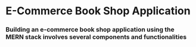 # E-Commerce Book Shop Application

### Building an e-commerce book shop application using the MERN stack involves several components and functionalities